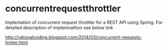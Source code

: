 concurrentrequestthrottler
==========================
Implentation of concurrent request throttler for a REST API using Spring. For detailed description of implemnattion see below link

http://rationalcoding.blogspot.com/2014/03/concurrent-requests-limiter.html
